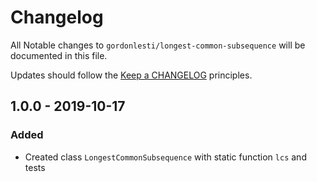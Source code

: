 # Changelog

All Notable changes to `gordonlesti/longest-common-subsequence` will be documented in this file.

Updates should follow the [Keep a CHANGELOG](http://keepachangelog.com/) principles.

## 1.0.0 - 2019-10-17

### Added
- Created class `LongestCommonSubsequence` with static function `lcs` and tests
